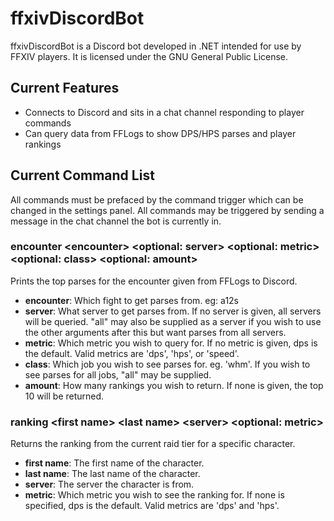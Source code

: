 # ffxivDiscordBot
ffxivDiscordBot is a Discord bot developed in .NET intended for use by FFXIV players. It is licensed under the GNU General Public License.

## Current Features
* Connects to Discord and sits in a chat channel responding to player commands
* Can query data from FFLogs to show DPS/HPS parses and player rankings

## Current Command List
All commands must be prefaced by the command trigger which can be changed in the settings panel. All commands may be triggered by sending a message in the chat channel the bot is currently in.

### encounter \<encounter\> \<optional: server> \<optional: metric\> \<optional: class\> \<optional: amount\>
Prints the top parses for the encounter given from FFLogs to Discord.

* **encounter**: Which fight to get parses from. eg: a12s
* **server**: What server to get parses from. If no server is given, all servers will be queried. "all" may also be supplied as a server if you wish to use the other arguments after this but want parses from all servers.
* **metric**: Which metric you wish to query for. If no metric is given, dps is the default. Valid metrics are 'dps', 'hps', or 'speed'.
* **class**: Which job you wish to see parses for. eg. 'whm'. If you wish to see parses for all jobs, "all" may be supplied.
* **amount**: How many rankings you wish to return. If none is given, the top 10 will be returned.

### ranking \<first name\> \<last name\> \<server\> \<optional: metric\> 
Returns the ranking from the current raid tier for a specific character.

* **first name**: The first name of the character.
* **last name**: The last name of the character.
* **server**: The server the character is from.
* **metric**: Which metric you wish to see the ranking for. If none is specified, dps is the default. Valid metrics are 'dps' and 'hps'.
